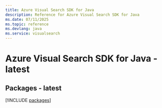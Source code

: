 ```yaml
---
title: Azure Visual Search SDK for Java
description: Reference for Azure Visual Search SDK for Java
ms.date: 07/11/2025
ms.topic: reference
ms.devlang: java
ms.service: visualsearch
---
```

# Azure Visual Search SDK for Java - latest
## Packages - latest
[!INCLUDE [packages](visual-search-index.md)]